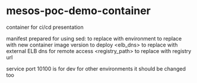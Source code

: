 # mesos-poc-demo-container
container for ci/cd presentation

manifest prepared for using sed:
<env> to replace with environment
<version> to replace with new container image version to deploy
<elb_dns> to replace with external ELB dns for remote access
<registry_path> to replace with registry url

service port 10100 is for dev
for other environments it should be changed too
